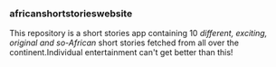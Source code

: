 ### africanshortstorieswebsite
This repository is a short stories app containing 10 *different, exciting, original and so-African* short stories fetched from all over the continent.Individual entertainment can't get better than this!
